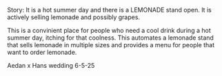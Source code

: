 Story: It is a hot summer day and there is a LEMONADE stand open. It is actively selling lemonade and possibly grapes. 

This is a convinient place for people who need a cool drink during a hot summer day, itching for that coolness. This automates a lemonade stand that sells lemonade in multiple sizes and provides a menu for people that want to order lemonade.


Aedan x Hans wedding 6-5-25
